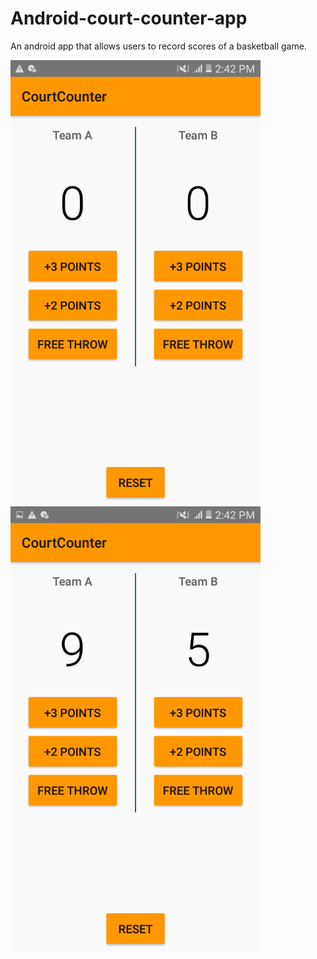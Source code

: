 # Android-court-counter-app
An android app that allows users to record scores of a basketball game. 
<p float="left">
<img src="https://github.com/uncleejay/Android-court-counter-app/blob/master/shot1.png" width=400>
<img src="https://github.com/uncleejay/Android-court-counter-app/blob/master/shot2.png" width=400>
</p>
